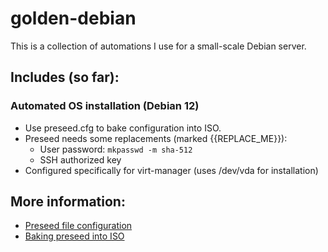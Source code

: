 # golden-debian

This is a collection of automations I use for a small-scale Debian server.

## Includes (so far):

### Automated OS installation (Debian 12)

- Use preseed.cfg to bake configuration into ISO.
- Preseed needs some replacements (marked {{REPLACE_ME}}):
	- User password: `mkpasswd -m sha-512`
	- SSH authorized key
- Configured specifically for virt-manager (uses /dev/vda for installation)

## More information:

- [Preseed file configuration](https://www.debian.org/releases/stable/amd64/apbs04.en.html)
- [Baking preseed into ISO](https://wiki.debian.org/DebianInstaller/Preseed/EditIso)
